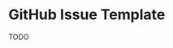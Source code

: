 # GitHub Issue Template

<!--
https://github.com/tailwindlabs/tailwindcss/blob/master/.github/ISSUE_TEMPLATE/config.yml
-->

TODO
